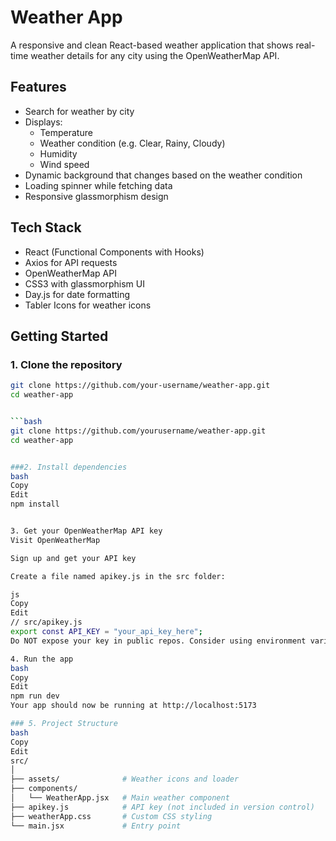 # Weather App

A responsive and clean React-based weather application that shows real-time weather details for any city using the OpenWeatherMap API.

## Features

- Search for weather by city
- Displays:
  - Temperature
  - Weather condition (e.g. Clear, Rainy, Cloudy)
  - Humidity
  - Wind speed
- Dynamic background that changes based on the weather condition
- Loading spinner while fetching data
- Responsive glassmorphism design

## Tech Stack

- React (Functional Components with Hooks)
- Axios for API requests
- OpenWeatherMap API
- CSS3 with glassmorphism UI
- Day.js for date formatting
- Tabler Icons for weather icons

## Getting Started

### 1. Clone the repository

```bash
git clone https://github.com/your-username/weather-app.git
cd weather-app


```bash
git clone https://github.com/yourusername/weather-app.git
cd weather-app


###2. Install dependencies
bash
Copy
Edit
npm install


3. Get your OpenWeatherMap API key
Visit OpenWeatherMap

Sign up and get your API key

Create a file named apikey.js in the src folder:

js
Copy
Edit
// src/apikey.js
export const API_KEY = "your_api_key_here";
Do NOT expose your key in public repos. Consider using environment variables for production.

4. Run the app
bash
Copy
Edit
npm run dev
Your app should now be running at http://localhost:5173

### 5. Project Structure
bash
Copy
Edit
src/
│
├── assets/              # Weather icons and loader
├── components/
│   └── WeatherApp.jsx   # Main weather component
├── apikey.js            # API key (not included in version control)
├── weatherApp.css       # Custom CSS styling
└── main.jsx             # Entry point
